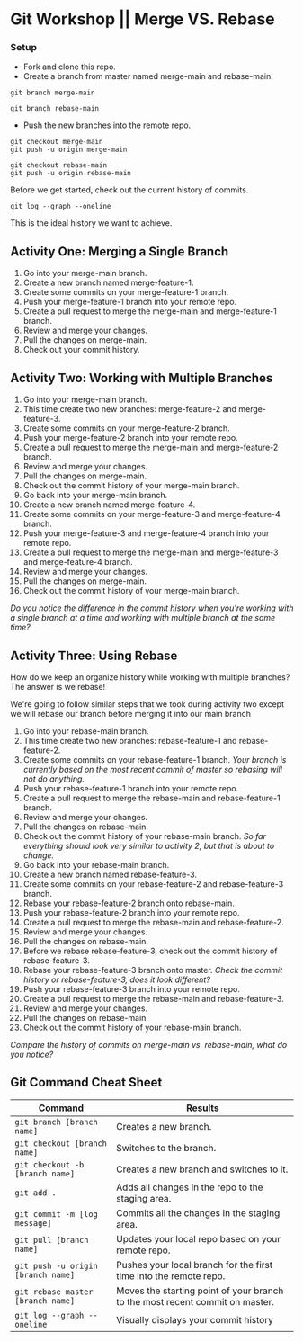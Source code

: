 # Git Workshop || Merge VS. Rebase

### Setup

* Fork and clone this repo.
* Create a branch from master named merge-main and rebase-main.
```
git branch merge-main
```
```
git branch rebase-main
```
* Push the new branches into the remote repo.
```
git checkout merge-main
git push -u origin merge-main
```
```
git checkout rebase-main
git push -u origin rebase-main
```
Before we get started, check out the current history of commits. 
```
git log --graph --oneline
```
This is the ideal history we want to achieve.

## Activity One: Merging a Single Branch

1. Go into your merge-main branch.
2. Create a new branch named merge-feature-1.
3. Create some commits on your merge-feature-1 branch.
4. Push your merge-feature-1 branch into your remote repo.
5. Create a pull request to merge the merge-main and merge-feature-1 branch.
6. Review and merge your changes.
7. Pull the changes on merge-main.
8. Check out your commit history.

## Activity Two: Working with Multiple Branches

1. Go into your merge-main branch.
2. This time create two new branches: merge-feature-2 and merge-feature-3.
3. Create some commits on your merge-feature-2 branch.
4. Push your merge-feature-2 branch into your remote repo.
5. Create a pull request to merge the merge-main and merge-feature-2 branch.
6. Review and merge your changes.
7. Pull the changes on merge-main.
8. Check out the commit history of your merge-main branch.
9. Go back into your merge-main branch.
10. Create a new branch named merge-feature-4.
3. Create some commits on your merge-feature-3 and merge-feature-4 branch.
11. Push your merge-feature-3 and merge-feature-4 branch into your remote repo.
12. Create a pull request to merge the merge-main and merge-feature-3 and merge-feature-4 branch.
13. Review and merge your changes.
14. Pull the changes on merge-main.
15. Check out the commit history of your merge-main branch.

_Do you notice the difference in the commit history when you're working with a single branch at a time and working
with multiple branch at the same time?_

## Activity Three: Using Rebase

How do we keep an organize history while working with multiple branches? The answer is we rebase!

We're going to follow similar steps that we took during activity two except we will rebase our branch before merging it into our main branch 

1. Go into your rebase-main branch.
2. This time create two new branches: rebase-feature-1 and rebase-feature-2.
3. Create some commits on your rebase-feature-1 branch.
_Your branch is currently based on the most recent commit of master so rebasing will not do anything._
4. Push your rebase-feature-1 branch into your remote repo.
5. Create a pull request to merge the rebase-main and rebase-feature-1 branch.
6. Review and merge your changes.
7. Pull the changes on rebase-main.
8. Check out the commit history of your rebase-main branch.
_So far everything should look very similar to activity 2, but that is about to change._
9. Go back into your rebase-main branch.
10. Create a new branch named rebase-feature-3.
11. Create some commits on your rebase-feature-2 and rebase-feature-3 branch.
12. Rebase your rebase-feature-2 branch onto rebase-main.
13. Push your rebase-feature-2 branch into your remote repo.
14. Create a pull request to merge the rebase-main and rebase-feature-2.
15. Review and merge your changes.
16. Pull the changes on rebase-main.
17. Before we rebase rebase-feature-3, check out the commit history of rebase-feature-3.
18. Rebase your rebase-feature-3 branch onto master.
_Check the commit history or rebase-feature-3, does it look different?_
19. Push your rebase-feature-3 branch into your remote repo.
20. Create a pull request to merge the rebase-main and rebase-feature-3.
21. Review and merge your changes.
22. Pull the changes on rebase-main.
23. Check out the commit history of your rebase-main branch.

_Compare the history of commits on merge-main vs. rebase-main, what do you notice?_

## Git Command Cheat Sheet

|Command|Results|
|-------|-------|
|```git branch [branch name]```|Creates a new branch.|
|```git checkout [branch name]```|Switches to the branch.|
|```git checkout -b [branch name]```|Creates a new branch and switches to it.|
|```git add .```|Adds all changes in the repo to the staging area.|
|```git commit -m [log message]```|Commits all the changes in the staging area.|
|```git pull [branch name]```|Updates your local repo based on your remote repo.|
|```git push -u origin [branch name]```|Pushes your local branch for the first time into the remote repo.|
|```git rebase master [branch name]```| Moves the starting point of your branch to the most recent commit on master.|
|```git log --graph --oneline```|Visually displays your commit history|
